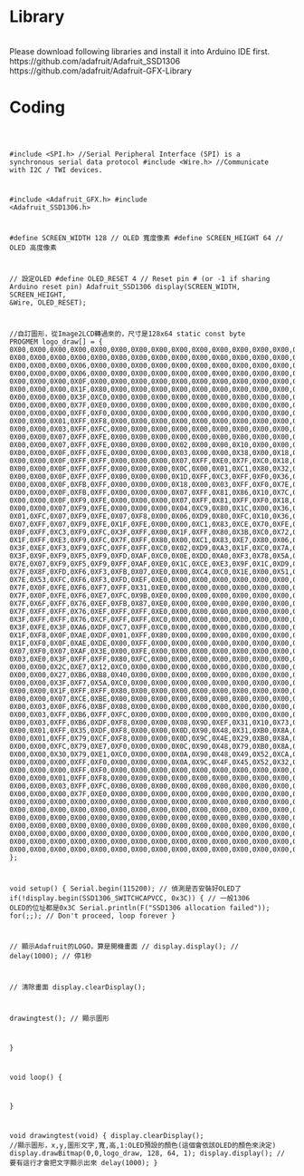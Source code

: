 <h1>Library</h1>
<br>
Please download following libraries and install it into Arduino IDE first.
<br>
https://github.com/adafruit/Adafruit_SSD1306
<br>
https://github.com/adafruit/Adafruit-GFX-Library
<br>
<h1>Coding</h1>
<pre><code>

#include <SPI.h> //Serial Peripheral Interface (SPI) is a synchronous serial data protocol 
#include <Wire.h> //Communicate with I2C / TWI devices.

#include <Adafruit_GFX.h>
#include <Adafruit_SSD1306.h>

#define SCREEN_WIDTH 128 // OLED 寬度像素
#define SCREEN_HEIGHT 64 // OLED 高度像素

// 設定OLED
#define OLED_RESET     4 // Reset pin # (or -1 if sharing Arduino reset pin)
Adafruit_SSD1306 display(SCREEN_WIDTH, SCREEN_HEIGHT, &Wire, OLED_RESET);

//自訂圖形，從Image2LCD轉過來的，尺寸是128x64
static const byte PROGMEM logo_draw[] =
{ 
0X00,0X00,0X00,0X00,0X00,0X00,0X00,0X00,0X00,0X00,0X00,0X00,0X00,0X00,0X00,0X00,
0X00,0X00,0X00,0X00,0X00,0X00,0X00,0X00,0X00,0X00,0X00,0X00,0X00,0X00,0X00,0X00,
0X00,0X00,0X00,0X06,0X00,0X00,0X00,0X00,0X00,0X00,0X00,0X00,0X00,0X00,0X00,0X00,
0X00,0X00,0X00,0X06,0X00,0X00,0X00,0X00,0X00,0X00,0X00,0X00,0X00,0X00,0X00,0X00,
0X00,0X00,0X00,0X0F,0X00,0X00,0X00,0X00,0X00,0X00,0X00,0X00,0X00,0X00,0X00,0X00,
0X00,0X00,0X00,0X1F,0X80,0X00,0X00,0X00,0X00,0X00,0X00,0X00,0X00,0X00,0X00,0X00,
0X00,0X00,0X00,0X3F,0XC0,0X00,0X00,0X00,0X00,0X00,0X00,0X00,0X00,0X00,0X00,0X00,
0X00,0X00,0X00,0X7F,0XE0,0X00,0X00,0X00,0X00,0X00,0X00,0X00,0X00,0X00,0X00,0X00,
0X00,0X00,0X00,0XFF,0XF0,0X00,0X00,0X00,0X00,0X00,0X00,0X00,0X00,0X00,0X00,0X00,
0X00,0X00,0X01,0XFF,0XF8,0X00,0X00,0X00,0X00,0X00,0X00,0X00,0X00,0X00,0X00,0X00,
0X00,0X00,0X03,0XFF,0XFC,0X00,0X00,0X00,0X00,0X00,0X00,0X00,0X00,0X00,0X00,0X00,
0X00,0X00,0X07,0XFF,0XFE,0X00,0X00,0X00,0X00,0X00,0X00,0X00,0X00,0X00,0X00,0X00,
0X00,0X00,0X07,0XFF,0XFE,0X00,0X00,0X00,0X02,0X00,0X00,0X10,0X00,0X00,0X00,0X00,
0X00,0X00,0X0F,0XFF,0XFE,0X00,0X00,0X00,0X03,0X00,0X00,0X38,0X00,0X18,0XFE,0X00,
0X00,0X00,0X0F,0XFF,0XFF,0X00,0X00,0X00,0X07,0XFF,0XE0,0X7F,0XC0,0X18,0XFE,0X00,
0X00,0X00,0X0F,0XFF,0XFF,0X00,0X00,0X00,0X0C,0X00,0X01,0XC1,0X80,0X32,0XC2,0X00,
0X00,0X00,0X0F,0XFF,0XFF,0X00,0X00,0X00,0X1D,0XFF,0XC3,0XFF,0XF0,0X36,0XC2,0X00,
0X00,0X00,0X0F,0XFB,0XFF,0X00,0X00,0X00,0X18,0X00,0X03,0XFF,0XF0,0X7E,0XC2,0X00,
0X00,0X00,0X0F,0XFB,0XFF,0X00,0X00,0X00,0X07,0XFF,0X81,0X86,0X10,0X7C,0XFE,0X00,
0X00,0X00,0X0F,0XF9,0XFE,0X00,0X00,0X00,0X07,0XFF,0X81,0XFF,0XF0,0X18,0XC2,0X00,
0X00,0X00,0X07,0XF9,0XFE,0X00,0X00,0X00,0X04,0XC9,0X80,0X1C,0X00,0X36,0XC2,0X00,
0X01,0XFC,0X07,0XF9,0XFE,0X07,0XF8,0X00,0X06,0XD9,0X80,0XFC,0X10,0X36,0XC2,0X00,
0X07,0XFF,0X07,0XF9,0XFE,0X1F,0XFE,0X00,0X00,0XC1,0X83,0XCE,0X70,0XFE,0XFE,0X00,
0X0F,0XFF,0XC3,0XF9,0XFC,0X3F,0XFF,0X00,0X1F,0XFF,0X80,0X3B,0XC0,0X72,0XFE,0X00,
0X1F,0XFF,0XE3,0XF9,0XFC,0X7F,0XFF,0X80,0X00,0XC1,0X83,0XE7,0X80,0X06,0XC2,0X00,
0X3F,0XEF,0XF3,0XF9,0XFC,0XFF,0XFF,0XC0,0X02,0XD9,0XA3,0X1F,0XC0,0X7A,0XC2,0X00,
0X3F,0X9F,0XF9,0XF5,0XF9,0XFD,0XAF,0XC0,0X0E,0XDD,0XA0,0XF3,0X78,0X5A,0XC2,0X00,
0X7E,0X07,0XF9,0XF5,0XF9,0XFF,0XAF,0XE0,0X1C,0XCE,0XE3,0X9F,0X1C,0XD9,0XFF,0X80,
0X7F,0X8F,0XFD,0XF6,0XF3,0XFB,0X07,0XE0,0X00,0XC4,0XC0,0X1E,0X00,0X51,0XFF,0X00,
0X7E,0X53,0XFC,0XF6,0XF3,0XFD,0XEF,0XE0,0X00,0X00,0X00,0X00,0X00,0X00,0X00,0X00,
0X7F,0X0F,0XFE,0XF6,0XF7,0XFF,0X31,0XE0,0X00,0X00,0X00,0X00,0X00,0X00,0X00,0X00,
0X7F,0X0F,0XFE,0XF6,0XE7,0XFC,0X9B,0XE0,0X00,0X00,0X00,0X00,0X00,0X00,0X00,0X00,
0X7F,0X6F,0XFF,0X76,0XEF,0XFB,0X87,0XE0,0X00,0X00,0X00,0X00,0X00,0X00,0X00,0X00,
0X7F,0XFF,0XFF,0X76,0XEF,0XFF,0XFF,0XE0,0X00,0X00,0X00,0X00,0X00,0X00,0X00,0X00,
0X3F,0XFF,0XFF,0X76,0XCF,0XFF,0XFF,0XC0,0X00,0X00,0X00,0X00,0X00,0X00,0X00,0X00,
0X3F,0XFE,0X3F,0XA6,0XDF,0XC7,0XFF,0XC0,0X00,0X00,0X00,0X00,0X00,0X00,0X00,0X00,
0X1F,0XF8,0X0F,0XAE,0XDF,0X01,0XFF,0X80,0X00,0X00,0X00,0X00,0X00,0X00,0X00,0X00,
0X1F,0XF0,0X0F,0XAE,0XDE,0X00,0XFF,0X00,0X00,0X00,0X00,0X00,0X00,0X00,0X00,0X00,
0X07,0XF0,0X07,0XAF,0X3E,0X00,0XFE,0X00,0X00,0X00,0X00,0X00,0X00,0X00,0X00,0X00,
0X03,0XE0,0X3F,0XFF,0XFF,0X80,0XFC,0X00,0X00,0X00,0X00,0X00,0X00,0X00,0X00,0X00,
0X00,0X00,0X2C,0XE7,0X12,0XC0,0X00,0X00,0X00,0X00,0X00,0X00,0X00,0X00,0X00,0X00,
0X00,0X00,0X27,0XB6,0XB8,0X40,0X00,0X00,0X00,0X00,0X00,0X00,0X00,0X00,0X00,0X00,
0X00,0X00,0X3F,0XF7,0X5A,0XC0,0X00,0X00,0X00,0X00,0X00,0X00,0X00,0X00,0X00,0X00,
0X00,0X00,0X1F,0XFF,0XFF,0X80,0X00,0X00,0X00,0X00,0X00,0X00,0X00,0X00,0X00,0X00,
0X00,0X00,0X07,0XCE,0XBE,0X00,0X00,0X00,0X00,0X00,0X00,0X00,0X00,0X00,0X00,0X00,
0X00,0X03,0X0F,0XF6,0XBF,0X08,0X00,0X00,0X00,0X00,0X00,0X00,0X00,0X00,0X00,0X00,
0X00,0X03,0XFF,0XB6,0XFF,0XFC,0X00,0X00,0X00,0X00,0X00,0X00,0X00,0X00,0X00,0X00,
0X00,0X03,0XFF,0XB6,0XDF,0XF8,0X00,0X00,0X08,0X9D,0XEF,0X31,0X10,0X73,0XC7,0X00,
0X00,0X01,0XFF,0X35,0XDF,0XF8,0X00,0X00,0X0D,0X90,0X48,0X31,0XB0,0X8A,0X28,0X00,
0X00,0X01,0XFF,0X79,0XCF,0XF8,0X00,0X00,0X0D,0X9C,0X4E,0X29,0XB0,0X8A,0X48,0X00,
0X00,0X00,0XFC,0X79,0XE7,0XF0,0X00,0X00,0X0C,0X90,0X48,0X79,0XB0,0X8A,0X89,0X00,
0X00,0X00,0X30,0X79,0XE1,0XC0,0X00,0X00,0X0A,0X90,0X48,0X49,0X52,0XCA,0X49,0X00,
0X00,0X00,0X00,0XFF,0XF0,0X00,0X00,0X00,0X0A,0X9C,0X4F,0X45,0X52,0X32,0X27,0X00,
0X00,0X00,0X00,0XFF,0XF0,0X00,0X00,0X00,0X00,0X00,0X00,0X00,0X00,0X00,0X00,0X00,
0X00,0X00,0X01,0XFF,0XF8,0X00,0X00,0X00,0X00,0X00,0X00,0X00,0X00,0X00,0X00,0X00,
0X00,0X00,0X03,0XFF,0XFC,0X00,0X00,0X00,0X00,0X00,0X00,0X00,0X00,0X00,0X00,0X00,
0X00,0X00,0X00,0X7F,0XE0,0X00,0X00,0X00,0X00,0X00,0X00,0X00,0X00,0X00,0X00,0X00,
0X00,0X00,0X00,0X00,0X00,0X00,0X00,0X00,0X00,0X00,0X00,0X00,0X00,0X00,0X00,0X00,
0X00,0X00,0X00,0X00,0X00,0X00,0X00,0X00,0X00,0X00,0X00,0X00,0X00,0X00,0X00,0X00,
0X00,0X00,0X00,0X00,0X00,0X00,0X00,0X00,0X00,0X00,0X00,0X00,0X00,0X00,0X00,0X00,
0X00,0X00,0X00,0X00,0X00,0X00,0X00,0X00,0X00,0X00,0X00,0X00,0X00,0X00,0X00,0X00,
0X00,0X00,0X00,0X00,0X00,0X00,0X00,0X00,0X00,0X00,0X00,0X00,0X00,0X00,0X00,0X00,
0X00,0X00,0X00,0X00,0X00,0X00,0X00,0X00,0X00,0X00,0X00,0X00,0X00,0X00,0X00,0X00,
0X00,0X00,0X00,0X00,0X00,0X00,0X00,0X00,0X00,0X00,0X00,0X00,0X00,0X00,0X00,0X00,
};

void setup() {
  Serial.begin(115200);
  // 偵測是否安裝好OLED了
  if(!display.begin(SSD1306_SWITCHCAPVCC, 0x3C)) { // 一般1306 OLED的位址都是0x3C
    Serial.println(F("SSD1306 allocation failed"));
    for(;;); // Don't proceed, loop forever
  }

  // 顯示Adafruit的LOGO，算是開機畫面
 // display.display();
 // delay(1000); // 停1秒

  // 清除畫面
  display.clearDisplay();

  drawingtest();    // 顯示圖形

}

void loop() {

}

void drawingtest(void) 
{
  display.clearDisplay();
  //顯示圖形，x,y,圖形文字,寬,高,1:OLED預設的顏色(這個會依該OLED的顏色來決定)
  display.drawBitmap(0,0,logo_draw, 128, 64, 1);
  display.display();  // 要有這行才會把文字顯示出來
  delay(1000);
}
 
</code></pre>
